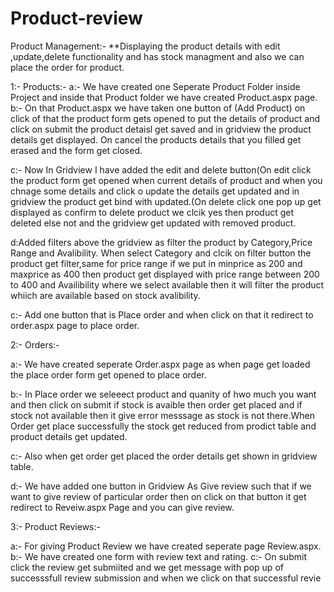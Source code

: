 # Product-review

Product Management:-
**Displaying the product details  with edit ,update,delete functionality and has stock managment and also we can place the order for product.


1:- Products:-
a:- We have created one Seperate Product Folder inside Project and inside that Product folder we have created Product.aspx page.
b:- On that Product.aspx we have taken one button of (Add Product) on click of that the product form gets opened to  put the details of product and click on submit the product detaisl get saved 
    and in gridview the product details get displayed. On cancel the products details that you filled get erased and the form get closed.

c:- Now In Gridview I have added the edit and delete button(On edit click the product form get opened when current details of product and when you chnage some details and click o update the details get updated and in gridview the product get bind with updated.(On delete click one pop up get displayed as confirm to delete product we clcik yes then product get deleted else not and the gridview get updated with removed product.

d:Added filters above the gridview as filter the product by Category,Price Range and Avalibility. When select Category and clcik on filter button the product get filter,same for price range if we put in minprice as 200 and maxprice as 400 then product get displayed with price range between 200 to 400 and Availibility where we select available then it will filter the product whiich are available based on stock avalibility.

c:- Add one button that is Place order and when click on that it redirect to order.aspx page to place order.


2:- Orders:-

a:- We have created seperate Order.aspx page as when page get loaded the place order form get opened to place order.

b:- In Place order we seleeect product and quanity of hwo much you want and then click on submit if stock is avaible then order get placed and if stock not available then it give error messsage as stock is not there.When Order get place successfully the stock get reduced from prodict table and product details get updated.

c:- Also when get order get placed the order details get shown in gridview table.


d:- We have added one button in Gridview As Give review such that if we  want to give review of particular order then on click on that button it get redirect to Reveiw.aspx Page and you can give review.

3:- Product Reviews:-

a:- For giving Product Review we have  created seperate page Review.aspx.
b:- We have created one form with review text and rating.
c:- On submit click the review get submiited and we get message with pop up of successsfull review submission and when we click on that successful revie



